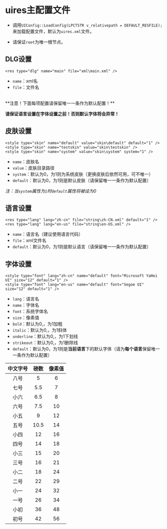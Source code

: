 # uires主配置文件
- 调用`UIConfig::LoadConfig(LPCTSTR v_relativepath = DEFAULT_RESFILE);`来加载配置文件，默认为`uires.xml`文件。

- 请保证`root`为唯一根节点。
## DLG设置
```
<res type="dlg" name="main" file="xml\main.xml" />
```
- `name`：xml名
- `file`：文件名

<br>
**注意！下面每项配置请保留唯一一条作为默认配置！**

**请保证语言设置在字体设置之前！否则默认字体将会异常！**
## 皮肤设置
```
<style type="skin" name="default" value="skin\default" default="1" />
<style type="skin" name="testskin" value="skin\testskin" />
<style type="skin" name="system" value="skin\system" system="1" />
```
- `name`：皮肤名
- `value`：皮肤目录路径
- `system`：默认为0，为1则为系统皮肤（更换皮肤后依然可用，可不唯一）
- `default`：默认为0，为1则是默认皮肤（请保留唯一一条作为默认配置）

*注：当`system`属性为`1`时`default`属性将被设为0*

## 语言设置
```
<res type="lang" lang="zh-cn" file="string\zh-CN.xml" default="1" />
<res type="lang" lang="en-us" file="string\en-US.xml" />
```
- `name`：语言名（建议使用语言代码）
- `file`：xml文件名
- `default`：默认为0，为1则是默认语言（请保留唯一一条作为默认配置）

## 字体设置
```
<style type="font" lang="zh-cn" name="default" font="Microsoft YaHei UI" size="12" default="1" />
<style type="font" lang="en-us" name="default" font="Segoe UI" size="12" default="1" />
```
- `lang`：语言名
- `name`：字体名
- `font`：系统字体名
- `size`：像素值
- `bold`：默认为0,，为1加粗
- `italic`：默认为0,，为1斜体
- `underline`：默认为0,，为1下划线
- `strikeout`：默认为0,，为1删除线
- `default`：默认为0，为1则是**当前语言**下的默认字体（请为**每个语言**保留唯一一条作为默认配置）

|中文字号|磅数|像素值|
| :---: | :---: | :---: |
|八号|5|6|
|七号|5.5|7|
|小六|6.5|8|
|六号|7.5|10|
|小五|9|12|
|五号|10.5|14|
|小四|12|16|
|四号|14|18|
|小三|15|20|
|三号|16|21|
|小二|18|24|
|二号|22|29|
|小一|24|32|
|一号|26|34|
|小初|36|48|
|初号|42|56|